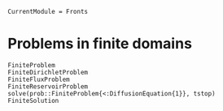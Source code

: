 ```@meta
CurrentModule = Fronts
```

# Problems in finite domains

```@docs
FiniteProblem
FiniteDirichletProblem
FiniteFluxProblem
FiniteReservoirProblem
solve(prob::FiniteProblem{<:DiffusionEquation{1}}, tstop)
FiniteSolution
```
